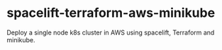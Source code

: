 # spacelift-terraform-aws-minikube
Deploy a single node k8s cluster in AWS using spacelift, Terraform and minikube.